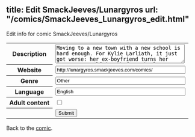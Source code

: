 title: Edit SmackJeeves/Lunargyros
url: "/comics/SmackJeeves_Lunargyros_edit.html"
---
Edit info for comic SmackJeeves/Lunargyros

<form name="comic" action="http://gaepostmail.appspot.com/comic/" method="post">
<table class="comicinfo">
<tr>
<th>Description</th><td><textarea name="description" cols="40" rows="3">Moving to a new town with a new school is hard enough. For Kylie Larliath, it just got worse: her ex-boyfriend turns her into a werewolf just before she leaves. Now, faced with this new curse, Kylie struggles with keeping it a secret from her family, a judgmental school population, and only a few new friends to help. Worst of all, she soon finds herself at the center of a centuries-old plot for revenge... Previously featured on Wirepop.com, you can now read all of Lunargyros for free here on Smackjeeves! Print copies are also available for sale! If you're interested, be sure to send an email to lynxoftheg@gmail.com, with the phrase &quot;Lunargyros Print Copy&quot; in the subject line.</textarea></td>
</tr>
<tr>
<th>Website</th><td><input type="text" name="url" value="http://lunargyros.smackjeeves.com/comics/" size="40"/></td>
</tr>
<tr>
<th>Genre</th><td><input type="text" name="genre" value="Other" size="40"/></td>
</tr>
<tr>
<th>Language</th><td><input type="text" name="language" value="English" size="40"/></td>
</tr>
<tr>
<th>Adult content</th><td><input type="checkbox" name="adult" value="adult" /></td>
</tr>
<tr>
<th></th><td>
<input type="hidden" name="comic" value="SmackJeeves_Lunargyros" />
<input type="submit" name="submit" value="Submit" />
</td>
</tr>
</table>
</form>

Back to the [comic](SmackJeeves_Lunargyros.html).
